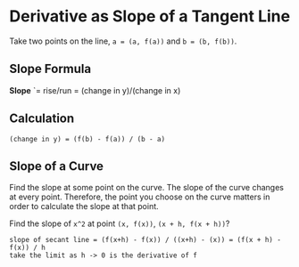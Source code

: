 # Derivative as Slope of a Tangent Line

Take two points on the line, `a = (a, f(a))` and `b = (b, f(b))`.

## Slope Formula
**Slope** `= rise/run = (change in y)/(change in x)

## Calculation
`(change in y) = (f(b) - f(a)) / (b - a)`

## Slope of a Curve
Find the slope at some point on the curve.
The slope of the curve changes at every point. Therefore, the point you choose on the curve matters in order to calculate the slope at that point.


Find the slope of `x^2` at point `(x, f(x))`, `(x + h, f(x + h))`?
```
slope of secant line = (f(x+h) - f(x)) / ((x+h) - (x)) = (f(x + h) - f(x)) / h
take the limit as h -> 0 is the derivative of f
```
